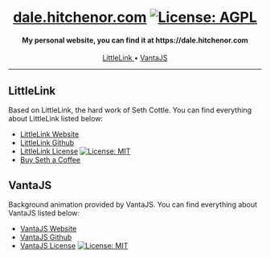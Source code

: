 <h1 align="center">
  <br>
  <a href="https://github.com/dhitchenor/dale.hitchenor.com">dale.hitchenor.com</a>
  <a href="https://opensource.org/license/agpl-v3"><img alt="License: AGPL" src="https://img.shields.io/badge/License-AGPL-green.svg"></a>
</h1>

<h4 align="center">My personal website, you can find it at https://dale.hitchenor.com</h4>

<p align="center">
  <a href="#littlelink">LittleLink </a> •
  <a href="#vantajs">VantaJS </a>
</p>

---

## LittleLink
Based on LittleLink, the hard work of Seth Cottle. You can find everything about LittleLink listed below:
- [LittleLink Website](https://littlelink.io/ "LittleLink Website")
- [LittleLink Github](https://github.com/sethcottle/littlelink/ "LittleLink Github")
- [LittleLink License](https://github.com/sethcottle/littlelink/blob/main/LICENSE.md "LittleLink License") <a href="https://opensource.org/license/MIT"><img alt="License: MIT" src="https://img.shields.io/badge/License-MIT-green.svg"></a>
- [Buy Seth a Coffee](https://buymeacoffee.com/seth "Buy Seth a Coffee")

## VantaJS
Background animation provided by VantaJS. You can find everything about VantaJS listed below:
- [VantaJS Website](https://www.vantajs.com/ "VantaJS Homepage")
- [VantaJS Github](https://github.com/tengbao/vanta "VantaJS Github")
- [VantaJS License](https://github.com/tengbao/vanta/blob/master/LICENSE.md "VantaJS License") <a href="https://opensource.org/license/MIT"><img alt="License: MIT" src="https://img.shields.io/badge/License-MIT-green.svg"></a>
